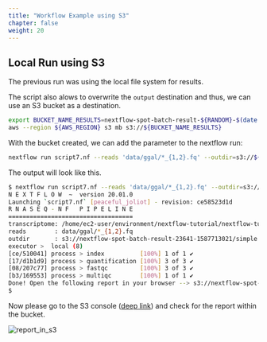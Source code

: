 ```yaml
---
title: "Workflow Example using S3"
chapter: false
weight: 20
---
```


## Local Run using S3

The previous run was using the local file system for results. 

The script also alows to overwrite the `output` destination and thus, we can use an S3 bucket as a destination.

```bash
export BUCKET_NAME_RESULTS=nextflow-spot-batch-result-${RANDOM}-$(date +%s)
aws --region ${AWS_REGION} s3 mb s3://${BUCKET_NAME_RESULTS}
```

With the bucket created, we can add the parameter to the nextflow run:

```bash
nextflow run script7.nf --reads 'data/ggal/*_{1,2}.fq' --outdir=s3://${BUCKET_NAME_RESULTS}/simple
```

The output will look like this.

```bash
$ nextflow run script7.nf --reads 'data/ggal/*_{1,2}.fq' --outdir=s3://${BUCKET_NAME_RESULTS}/simple 
N E X T F L O W  ~  version 20.01.0
Launching `script7.nf` [peaceful_joliot] - revision: ce58523d1d
R N A S E Q - N F   P I P E L I N E
===================================
transcriptome: /home/ec2-user/environment/nextflow-tutorial/nextflow-tutorial/data/ggal/transcriptome.fa
reads        : data/ggal/*_{1,2}.fq
outdir       : s3://nextflow-spot-batch-result-23641-1587713021/simple
executor >  local (8)
[ce/510041] process > index          [100%] 1 of 1 ✔
[17/d1b1d9] process > quantification [100%] 3 of 3 ✔
[08/207c77] process > fastqc         [100%] 3 of 3 ✔
[b3/169553] process > multiqc        [100%] 1 of 1 ✔
Done! Open the following report in your browser --> s3://nextflow-spot-batch-result-23641-1587713021/simple/multiqc_report.html
$
```

Now please go to the S3 console ([deep link](https://s3.console.aws.amazon.com/s3)) and check for the report within the bucket.

![report_in_s3](/images/nextflow-on-aws-batch/nextflow101/report_in_s3.png)
